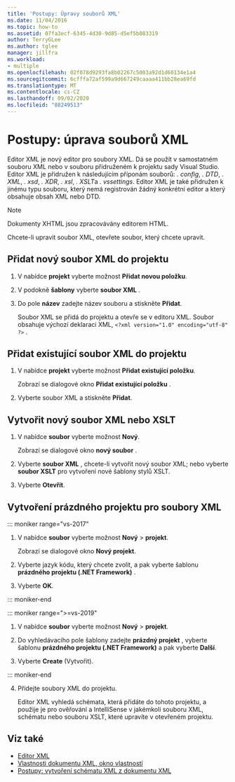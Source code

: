 ```yaml
---
title: 'Postupy: Úpravy souborů XML'
ms.date: 11/04/2016
ms.topic: how-to
ms.assetid: 07fa3ecf-6345-4d30-9d85-d5ef5b083319
author: TerryGLee
ms.author: tglee
manager: jillfra
ms.workload:
- multiple
ms.openlocfilehash: 02f078d9293fa8b02267c5003a92d1d60134e1a4
ms.sourcegitcommit: 6cfffa72af599a9d667249caaaa411bb28ea69fd
ms.translationtype: MT
ms.contentlocale: cs-CZ
ms.lasthandoff: 09/02/2020
ms.locfileid: "88249513"
---
```

# <a name="how-to-edit-xml-files"></a>Postupy: úprava souborů XML

Editor XML je nový editor pro soubory XML. Dá se použít v samostatném souboru XML nebo v souboru přidruženém k projektu sady Visual Studio. Editor XML je přidružen k následujícím příponám souborů: *. config*, *. DTD*, *. XML*, *. xsd*, *. XDR*, *. xsl*, *. XSLT*a *. vssettings*. Editor XML je také přidružen k jinému typu souboru, který nemá registrován žádný konkrétní editor a který obsahuje obsah XML nebo DTD.

> [!NOTE]
> Dokumenty XHTML jsou zpracovávány editorem HTML.

Chcete-li upravit soubor XML, otevřete soubor, který chcete upravit.

## <a name="add-a-new-xml-file-to-a-project"></a>Přidat nový soubor XML do projektu

1. V nabídce **projekt** vyberte možnost **Přidat novou položku**.

2. V podokně **šablony** vyberte **soubor XML** .

3. Do pole **název** zadejte název souboru a stiskněte **Přidat**.

   Soubor XML se přidá do projektu a otevře se v editoru XML. Soubor obsahuje výchozí deklaraci XML, `<?xml version="1.0" encoding="utf-8" ?>` .

## <a name="add-an-existing-xml-file-to-a-project"></a>Přidat existující soubor XML do projektu

1. V nabídce **projekt** vyberte možnost **Přidat existující položku**.

   Zobrazí se dialogové okno **Přidat existující položku** .

2. Vyberte soubor XML a stiskněte **Přidat**.

## <a name="create-a-new-xml-or-xslt-file"></a>Vytvořit nový soubor XML nebo XSLT

1. V nabídce **soubor** vyberte možnost **Nový**.

   Zobrazí se dialogové okno **nový soubor** .

2. Vyberte **soubor XML** , chcete-li vytvořit nový soubor XML; nebo vyberte **soubor XSLT** pro vytvoření nové šablony stylů XSLT.

3. Vyberte **Otevřít**.

## <a name="create-an-empty-project-for-xml-files"></a>Vytvoření prázdného projektu pro soubory XML

::: moniker range="vs-2017"

1. V nabídce **soubor** vyberte možnost **Nový** > **projekt**.

   Zobrazí se dialogové okno **Nový projekt**.

2. Vyberte jazyk kódu, který chcete zvolit, a pak vyberte šablonu **prázdného projektu (.NET Framework)** .

3. Vyberte **OK**.

::: moniker-end

::: moniker range=">=vs-2019"

1. V nabídce **soubor** vyberte možnost **Nový** > **projekt**.

2. Do vyhledávacího pole šablony zadejte **prázdný projekt** , vyberte šablonu **prázdného projektu (.NET Framework)** a pak vyberte **Další**.

3. Vyberte **Create** (Vytvořit).

::: moniker-end

4. Přidejte soubory XML do projektu.

   Editor XML vyhledá schémata, která přidáte do tohoto projektu, a použije je pro ověřování a IntelliSense v jakémkoli souboru XML, schématu nebo souboru XSLT, které upravíte v otevřeném projektu.

## <a name="see-also"></a>Viz také

- [Editor XML](../xml-tools/xml-editor.md)
- [Vlastnosti dokumentu XML, okno vlastností](../xml-tools/xml-document-properties-properties-window.md)
- [Postupy: vytvoření schématu XML z dokumentu XML](../xml-tools/how-to-create-an-xml-schema-from-an-xml-document.md)
